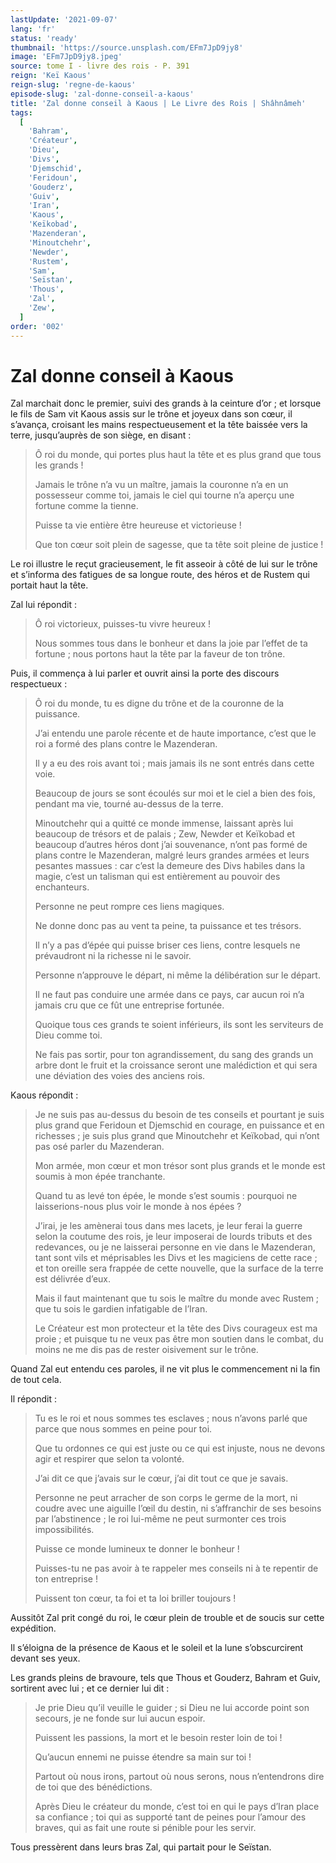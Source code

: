 ```yaml
---
lastUpdate: '2021-09-07'
lang: 'fr'
status: 'ready'
thumbnail: 'https://source.unsplash.com/EFm7JpD9jy8'
image: 'EFm7JpD9jy8.jpeg'
source: tome I - livre des rois - P. 391
reign: 'Keï Kaous'
reign-slug: 'regne-de-kaous'
episode-slug: 'zal-donne-conseil-a-kaous'
title: 'Zal donne conseil à Kaous | Le Livre des Rois | Shâhnâmeh'
tags:
  [
    'Bahram',
    'Créateur',
    'Dieu',
    'Divs',
    'Djemschid',
    'Feridoun',
    'Gouderz',
    'Guiv',
    'Iran',
    'Kaous',
    'Keïkobad',
    'Mazenderan',
    'Minoutchehr',
    'Newder',
    'Rustem',
    'Sam',
    'Seïstan',
    'Thous',
    'Zal',
    'Zew',
  ]
order: '002'
---
```


<!-- LTeX: language=fr -->

# Zal donne conseil à Kaous

Zal marchait donc le premier, suivi des grands à la ceinture d’or ; et lorsque le fils de Sam vit Kaous assis sur le trône et joyeux dans son cœur, il s’avança, croisant les mains respectueusement et la tête baissée vers la terre, jusqu’auprès de son siège, en disant :

> Ô roi du monde, qui portes plus haut la tête et es plus grand que tous les grands !
>
> Jamais le trône n’a vu un maître, jamais la couronne n’a en un possesseur comme toi, jamais le ciel qui tourne n’a aperçu une fortune comme la tienne.
>
> Puisse ta vie entière être heureuse et victorieuse !
>
> Que ton cœur soit plein de sagesse, que ta tête soit pleine de justice !

Le roi illustre le reçut gracieusement, le fit asseoir à côté de lui sur le trône et s’informa des fatigues de sa longue route, des héros et de Rustem qui portait haut la tête.

Zal lui répondit :

> Ô roi victorieux, puisses-tu vivre heureux !
>
> Nous sommes tous dans le bonheur et dans la joie par l’effet de ta fortune ; nous portons haut la tête par la faveur de ton trône.

Puis, il commença à lui parler et ouvrit ainsi la porte des discours respectueux :

> Ô roi du monde, tu es digne du trône et de la couronne de la puissance.
>
> J’ai entendu une parole récente et de haute importance, c’est que le roi a formé des plans contre le Mazenderan.
>
> Il y a eu des rois avant toi ; mais jamais ils ne sont entrés dans cette voie.
>
> Beaucoup de jours se sont écoulés sur moi et le ciel a bien des fois, pendant ma vie, tourné au-dessus de la terre.
>
> Minoutchehr qui a quitté ce monde immense, laissant après lui beaucoup de trésors et de palais ; Zew, Newder et Keïkobad et beaucoup d’autres héros dont j’ai souvenance, n’ont pas formé de plans contre le Mazenderan, malgré leurs grandes armées et leurs pesantes massues : car c’est la demeure des Divs habiles dans la magie, c’est un talisman qui est entièrement au pouvoir des enchanteurs.
>
> Personne ne peut rompre ces liens magiques.
>
> Ne donne donc pas au vent ta peine, ta puissance et tes trésors.
>
> Il n’y a pas d’épée qui puisse briser ces liens, contre lesquels ne prévaudront ni la richesse ni le savoir.
>
> Personne n’approuve le départ, ni même la délibération sur le départ.
>
> Il ne faut pas conduire une armée dans ce pays, car aucun roi n’a jamais cru que ce fût une entreprise fortunée.
>
> Quoique tous ces grands te soient inférieurs, ils sont les serviteurs de Dieu comme toi.
>
> Ne fais pas sortir, pour ton agrandissement, du sang des grands un arbre dont le fruit et la croissance seront une malédiction et qui sera une déviation des voies des anciens rois.

Kaous répondit :

> Je ne suis pas au-dessus du besoin de tes conseils et pourtant je suis plus grand que Feridoun et Djemschid en courage, en puissance et en richesses ; je suis plus grand que Minoutchehr et Keïkobad, qui n’ont pas osé parler du Mazenderan.
>
> Mon armée, mon cœur et mon trésor sont plus grands et le monde est soumis à mon épée tranchante.
>
> Quand tu as levé ton épée, le monde s’est soumis : pourquoi ne laisserions-nous plus voir le monde à nos épées ?
>
> J’irai, je les amènerai tous dans mes lacets, je leur ferai la guerre selon la coutume des rois, je leur imposerai de lourds tributs et des redevances, ou je ne laisserai personne en vie dans le Mazenderan, tant sont vils et méprisables les Divs et les magiciens de cette race ; et ton oreille sera frappée de cette nouvelle, que la surface de la terre est délivrée d’eux.
>
> Mais il faut maintenant que tu sois le maître du monde avec Rustem ; que tu sois le gardien infatigable de l’Iran.
>
> Le Créateur est mon protecteur et la tête des Divs courageux est ma proie ; et puisque tu ne veux pas être mon soutien dans le combat, du moins ne me dis pas de rester oisivement sur le trône.

Quand Zal eut entendu ces paroles, il ne vit plus le commencement ni la fin de tout cela.

Il répondit :

> Tu es le roi et nous sommes tes esclaves ; nous n’avons parlé que parce que nous sommes en peine pour toi.
>
> Que tu ordonnes ce qui est juste ou ce qui est injuste, nous ne devons agir et respirer que selon ta volonté.
>
> J’ai dit ce que j’avais sur le cœur, j’ai dit tout ce que je savais.
>
> Personne ne peut arracher de son corps le germe de la mort, ni coudre avec une aiguille l’œil du destin, ni s’affranchir de ses besoins par l’abstinence ; le roi lui-même ne peut surmonter ces trois impossibilités.
>
> Puisse ce monde lumineux te donner le bonheur !
>
> Puisses-tu ne pas avoir à te rappeler mes conseils ni à te repentir de ton entreprise !
>
> Puissent ton cœur, ta foi et ta loi briller toujours !

Aussitôt Zal prit congé du roi, le cœur plein de trouble et de soucis sur cette expédition.

Il s’éloigna de la présence de Kaous et le soleil et la lune s’obscurcirent devant ses yeux.

Les grands pleins de bravoure, tels que Thous et Gouderz, Bahram et Guiv, sortirent avec lui ; et ce dernier lui dit :

> Je prie Dieu qu’il veuille le guider ; si Dieu ne lui accorde point son secours, je ne fonde sur lui aucun espoir.
>
> Puissent les passions, la mort et le besoin rester loin de toi !
>
> Qu’aucun ennemi ne puisse étendre sa main sur toi !
>
> Partout où nous irons, partout où nous serons, nous n’entendrons dire de toi que des bénédictions.
>
> Après Dieu le créateur du monde, c’est toi en qui le pays d’Iran place sa confiance ; toi qui as supporté tant de peines pour l’amour des braves, qui as fait une route si pénible pour les servir.

Tous pressèrent dans leurs bras Zal, qui partait pour le Seïstan.
